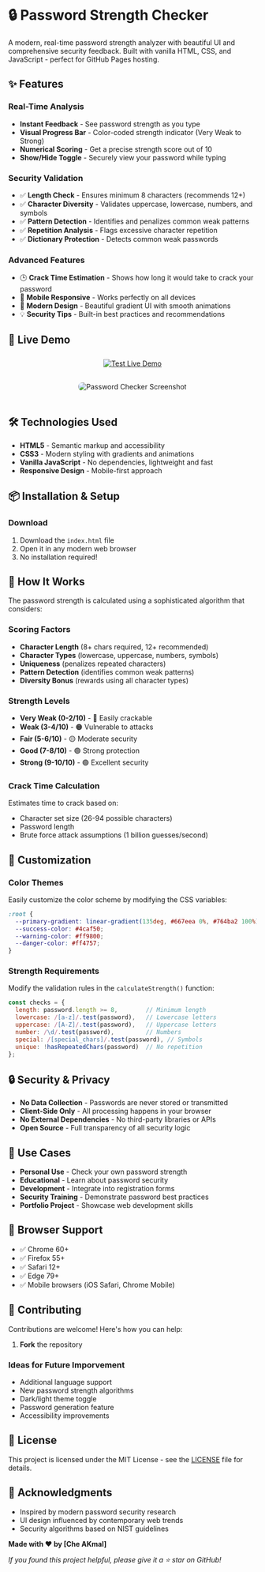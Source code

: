 # 🔒 Password Strength Checker

A modern, real-time password strength analyzer with beautiful UI and comprehensive security feedback. Built with vanilla HTML, CSS, and JavaScript - perfect for GitHub Pages hosting.

## ✨ Features

### Real-Time Analysis
- **Instant Feedback** - See password strength as you type
- **Visual Progress Bar** - Color-coded strength indicator (Very Weak to Strong)
- **Numerical Scoring** - Get a precise strength score out of 10
- **Show/Hide Toggle** - Securely view your password while typing

### Security Validation
- ✅ **Length Check** - Ensures minimum 8 characters (recommends 12+)
- ✅ **Character Diversity** - Validates uppercase, lowercase, numbers, and symbols
- ✅ **Pattern Detection** - Identifies and penalizes common weak patterns
- ✅ **Repetition Analysis** - Flags excessive character repetition
- ✅ **Dictionary Protection** - Detects common weak passwords

### Advanced Features
- 🕒 **Crack Time Estimation** - Shows how long it would take to crack your password
- 📱 **Mobile Responsive** - Works perfectly on all devices
- 🎨 **Modern Design** - Beautiful gradient UI with smooth animations
- 💡 **Security Tips** - Built-in best practices and recommendations

## 🚀 Live Demo

 <div align="center">
     <a href="https://akmal29005.github.io/password-strength-checker/">
       <img src="https://img.shields.io/badge/🚀%20Test%20Live%20Demo-37a779?style=for-the-badge" alt="Test Live Demo" style="max-width: 100%; height: auto; margin: 10px 0;">
     </a>
   </div>
  <div align="center">
     <img src="https://github.com/user-attachments/assets/a515a005-c828-4554-ab7e-7a8af216e7b8" alt="Password Checker Screenshot" style="max-width: 100%; height: auto; border-radius: 8px; margin: 20px 0;">
   </div>

## 🛠️ Technologies Used

- **HTML5** - Semantic markup and accessibility
- **CSS3** - Modern styling with gradients and animations
- **Vanilla JavaScript** - No dependencies, lightweight and fast
- **Responsive Design** - Mobile-first approach

## 📦 Installation & Setup

### Download
1. Download the `index.html` file
2. Open it in any modern web browser
3. No installation required!

## 🧮 How It Works

The password strength is calculated using a sophisticated algorithm that considers:

### Scoring Factors
- **Character Length** (8+ chars required, 12+ recommended)
- **Character Types** (lowercase, uppercase, numbers, symbols)
- **Uniqueness** (penalizes repeated characters)
- **Pattern Detection** (identifies common weak patterns)
- **Diversity Bonus** (rewards using all character types)

### Strength Levels
- **Very Weak (0-2/10)** - 🔴 Easily crackable
- **Weak (3-4/10)** - 🟠 Vulnerable to attacks
- **Fair (5-6/10)** - 🟡 Moderate security
- **Good (7-8/10)** - 🟢 Strong protection
- **Strong (9-10/10)** - 🟢 Excellent security

### Crack Time Calculation
Estimates time to crack based on:
- Character set size (26-94 possible characters)
- Password length
- Brute force attack assumptions (1 billion guesses/second)

## 🎨 Customization

### Color Themes
Easily customize the color scheme by modifying the CSS variables:
```css
:root {
  --primary-gradient: linear-gradient(135deg, #667eea 0%, #764ba2 100%);
  --success-color: #4caf50;
  --warning-color: #ff9800;
  --danger-color: #ff4757;
}
```

### Strength Requirements
Modify the validation rules in the `calculateStrength()` function:
```javascript
const checks = {
  length: password.length >= 8,        // Minimum length
  lowercase: /[a-z]/.test(password),   // Lowercase letters
  uppercase: /[A-Z]/.test(password),   // Uppercase letters
  number: /\d/.test(password),         // Numbers
  special: /[special_chars]/.test(password), // Symbols
  unique: !hasRepeatedChars(password)  // No repetition
};
```

## 🔒 Security & Privacy

- **No Data Collection** - Passwords are never stored or transmitted
- **Client-Side Only** - All processing happens in your browser
- **No External Dependencies** - No third-party libraries or APIs
- **Open Source** - Full transparency of all security logic

## 🌟 Use Cases

- **Personal Use** - Check your own password strength
- **Educational** - Learn about password security
- **Development** - Integrate into registration forms
- **Security Training** - Demonstrate password best practices
- **Portfolio Project** - Showcase web development skills

## 📱 Browser Support

- ✅ Chrome 60+
- ✅ Firefox 55+
- ✅ Safari 12+
- ✅ Edge 79+
- ✅ Mobile browsers (iOS Safari, Chrome Mobile)

## 🤝 Contributing

Contributions are welcome! Here's how you can help:

1. **Fork** the repository

### Ideas for Future Imporvement
- Additional language support
- New password strength algorithms
- Dark/light theme toggle
- Password generation feature
- Accessibility improvements

## 📄 License

This project is licensed under the MIT License - see the [LICENSE](LICENSE) file for details.

## 🙏 Acknowledgments

- Inspired by modern password security research
- UI design influenced by contemporary web trends
- Security algorithms based on NIST guidelines

**Made with ❤️ by [Che AKmal]**

*If you found this project helpful, please give it a ⭐ star on GitHub!*
